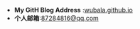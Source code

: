 - **My GitH Blog Address**  :[wubala.github.io](https://wubala.github.io/)
- **个人邮箱**:87284816@qq.com

